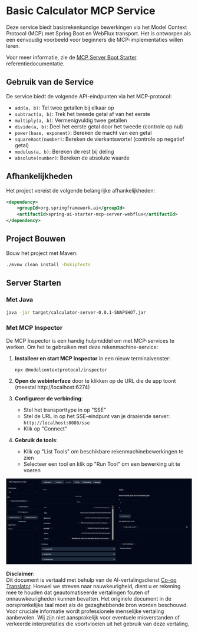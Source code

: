 <!--
CO_OP_TRANSLATOR_METADATA:
{
  "original_hash": "ed9cab32cc67c12d8969b407aa47100a",
  "translation_date": "2025-06-11T09:34:09+00:00",
  "source_file": "03-GettingStarted/01-first-server/solution/java/README.md",
  "language_code": "nl"
}
-->
# Basic Calculator MCP Service

Deze service biedt basisrekenkundige bewerkingen via het Model Context Protocol (MCP) met Spring Boot en WebFlux transport. Het is ontworpen als een eenvoudig voorbeeld voor beginners die MCP-implementaties willen leren.

Voor meer informatie, zie de [MCP Server Boot Starter](https://docs.spring.io/spring-ai/reference/api/mcp/mcp-server-boot-starter-docs.html) referentiedocumentatie.


## Gebruik van de Service

De service biedt de volgende API-eindpunten via het MCP-protocol:

- `add(a, b)`: Tel twee getallen bij elkaar op
- `subtract(a, b)`: Trek het tweede getal af van het eerste
- `multiply(a, b)`: Vermenigvuldig twee getallen
- `divide(a, b)`: Deel het eerste getal door het tweede (controle op nul)
- `power(base, exponent)`: Bereken de macht van een getal
- `squareRoot(number)`: Bereken de vierkantswortel (controle op negatief getal)
- `modulus(a, b)`: Bereken de rest bij deling
- `absolute(number)`: Bereken de absolute waarde

## Afhankelijkheden

Het project vereist de volgende belangrijke afhankelijkheden:

```xml
<dependency>
    <groupId>org.springframework.ai</groupId>
    <artifactId>spring-ai-starter-mcp-server-webflux</artifactId>
</dependency>
```

## Project Bouwen

Bouw het project met Maven:
```bash
./mvnw clean install -DskipTests
```

## Server Starten

### Met Java

```bash
java -jar target/calculator-server-0.0.1-SNAPSHOT.jar
```

### Met MCP Inspector

De MCP Inspector is een handig hulpmiddel om met MCP-services te werken. Om het te gebruiken met deze rekenmachine-service:

1. **Installeer en start MCP Inspector** in een nieuw terminalvenster:
   ```bash
   npx @modelcontextprotocol/inspector
   ```

2. **Open de webinterface** door te klikken op de URL die de app toont (meestal http://localhost:6274)

3. **Configureer de verbinding**:
   - Stel het transporttype in op "SSE"
   - Stel de URL in op het SSE-eindpunt van je draaiende server: `http://localhost:8080/sse`
   - Klik op "Connect"

4. **Gebruik de tools**:
   - Klik op "List Tools" om beschikbare rekenmachinebewerkingen te zien
   - Selecteer een tool en klik op "Run Tool" om een bewerking uit te voeren

![MCP Inspector Screenshot](../../../../../../translated_images/tool.40e180a7b0d0fe2067cf96435532b01f63f7f8619d6b0132355a04b426b669ac.nl.png)

**Disclaimer**:  
Dit document is vertaald met behulp van de AI-vertalingsdienst [Co-op Translator](https://github.com/Azure/co-op-translator). Hoewel we streven naar nauwkeurigheid, dient u er rekening mee te houden dat geautomatiseerde vertalingen fouten of onnauwkeurigheden kunnen bevatten. Het originele document in de oorspronkelijke taal moet als de gezaghebbende bron worden beschouwd. Voor cruciale informatie wordt professionele menselijke vertaling aanbevolen. Wij zijn niet aansprakelijk voor eventuele misverstanden of verkeerde interpretaties die voortvloeien uit het gebruik van deze vertaling.